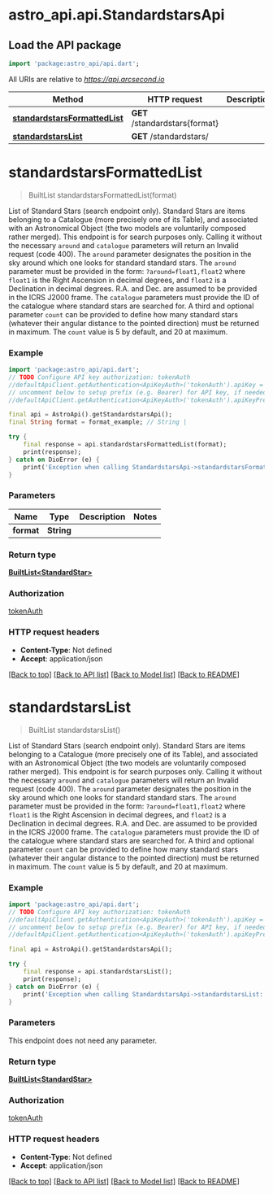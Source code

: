 # astro_api.api.StandardstarsApi

## Load the API package
```dart
import 'package:astro_api/api.dart';
```

All URIs are relative to *https://api.arcsecond.io*

Method | HTTP request | Description
------------- | ------------- | -------------
[**standardstarsFormattedList**](StandardstarsApi.md#standardstarsformattedlist) | **GET** /standardstars{format} | 
[**standardstarsList**](StandardstarsApi.md#standardstarslist) | **GET** /standardstars/ | 


# **standardstarsFormattedList**
> BuiltList<StandardStar> standardstarsFormattedList(format)



List of Standard Stars (search endpoint only).  Standard Stars are items belonging to a Catalogue (more precisely one of its Table), and associated with an Astronomical Object (the two models are voluntarily composed rather merged).  This endpoint is for search purposes only. Calling it without the necessary `around` and `catalogue` parameters will return an Invalid request (code 400).  The `around` parameter designates the position in the sky around which one looks for standard standard stars.  The `around` parameter must be provided in the form: `?around=float1,float2` where `float1` is the Right Ascension in decimal degrees, and `float2` is a Declination in decimal degrees. R.A. and Dec. are assumed to be provided in the ICRS J2000 frame.  The `catalogue` parameters must provide the ID of the catalogue where standard stars are searched for.  A third and optional parameter `count` can be provided to define how many standard stars (whatever their angular distance to the pointed direction) must be returned in maximum. The `count` value is 5 by default, and 20 at maximum.

### Example
```dart
import 'package:astro_api/api.dart';
// TODO Configure API key authorization: tokenAuth
//defaultApiClient.getAuthentication<ApiKeyAuth>('tokenAuth').apiKey = 'YOUR_API_KEY';
// uncomment below to setup prefix (e.g. Bearer) for API key, if needed
//defaultApiClient.getAuthentication<ApiKeyAuth>('tokenAuth').apiKeyPrefix = 'Bearer';

final api = AstroApi().getStandardstarsApi();
final String format = format_example; // String | 

try {
    final response = api.standardstarsFormattedList(format);
    print(response);
} catch on DioError (e) {
    print('Exception when calling StandardstarsApi->standardstarsFormattedList: $e\n');
}
```

### Parameters

Name | Type | Description  | Notes
------------- | ------------- | ------------- | -------------
 **format** | **String**|  | 

### Return type

[**BuiltList&lt;StandardStar&gt;**](StandardStar.md)

### Authorization

[tokenAuth](../README.md#tokenAuth)

### HTTP request headers

 - **Content-Type**: Not defined
 - **Accept**: application/json

[[Back to top]](#) [[Back to API list]](../README.md#documentation-for-api-endpoints) [[Back to Model list]](../README.md#documentation-for-models) [[Back to README]](../README.md)

# **standardstarsList**
> BuiltList<StandardStar> standardstarsList()



List of Standard Stars (search endpoint only).  Standard Stars are items belonging to a Catalogue (more precisely one of its Table), and associated with an Astronomical Object (the two models are voluntarily composed rather merged).  This endpoint is for search purposes only. Calling it without the necessary `around` and `catalogue` parameters will return an Invalid request (code 400).  The `around` parameter designates the position in the sky around which one looks for standard standard stars.  The `around` parameter must be provided in the form: `?around=float1,float2` where `float1` is the Right Ascension in decimal degrees, and `float2` is a Declination in decimal degrees. R.A. and Dec. are assumed to be provided in the ICRS J2000 frame.  The `catalogue` parameters must provide the ID of the catalogue where standard stars are searched for.  A third and optional parameter `count` can be provided to define how many standard stars (whatever their angular distance to the pointed direction) must be returned in maximum. The `count` value is 5 by default, and 20 at maximum.

### Example
```dart
import 'package:astro_api/api.dart';
// TODO Configure API key authorization: tokenAuth
//defaultApiClient.getAuthentication<ApiKeyAuth>('tokenAuth').apiKey = 'YOUR_API_KEY';
// uncomment below to setup prefix (e.g. Bearer) for API key, if needed
//defaultApiClient.getAuthentication<ApiKeyAuth>('tokenAuth').apiKeyPrefix = 'Bearer';

final api = AstroApi().getStandardstarsApi();

try {
    final response = api.standardstarsList();
    print(response);
} catch on DioError (e) {
    print('Exception when calling StandardstarsApi->standardstarsList: $e\n');
}
```

### Parameters
This endpoint does not need any parameter.

### Return type

[**BuiltList&lt;StandardStar&gt;**](StandardStar.md)

### Authorization

[tokenAuth](../README.md#tokenAuth)

### HTTP request headers

 - **Content-Type**: Not defined
 - **Accept**: application/json

[[Back to top]](#) [[Back to API list]](../README.md#documentation-for-api-endpoints) [[Back to Model list]](../README.md#documentation-for-models) [[Back to README]](../README.md)

